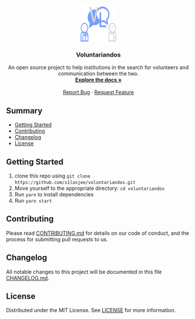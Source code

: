<br />
<p align="center">
  <a href="https://github.com/s1lasjee/voluntariandos">
    <img src="./src/assets/svg/Logo.svg" alt="Logo" width="100" height="100">
  </a>

  <h3 align="center">Voluntariandos</h3>

  <p align="center">
    An open source project to help institutions in the search for volunteers and communication between the two.
    <br />
    <a href="https://github.com/s1lasjee/voluntariandos/README.md"><strong>Explore the docs »</strong></a>
    <br />
    <br />
    <a href="https://github.com/s1lasjee/voluntariandos/issues">Report Bug</a>
    ·
    <a href="https://github.com/s1lasjee/voluntariandos/issues">Request Feature</a>
  </p>
</p>

## Summary

  - [Getting Started](#getting-started)
  - [Contributing](#contributing)
  - [Changelog](#changelog)
  - [License](#license)

## Getting Started

1. clone this repo using `git clone https://github.com/s1lasjee/voluntariandos.git`
2. Move yourself to the appropriate directory: `cd voluntariandos`
3. Run `yarn` to install dependencies
2. Run `yarn start`

## Contributing

Please read [CONTRIBUTING.md](CONTRIBUTING.md) for details on our code
of conduct, and the process for submitting pull requests to us.

## Changelog

All notable changes to this project will be documented in this file [CHANGELOG.md](CHANGELOG.md).

## License

Distributed under the MIT License. See [LICENSE](LICENSE.md) for more information.
